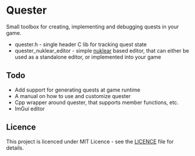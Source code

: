 # Quester
Small toolbox for creating, implementing and debugging quests in your game.</br>
+ quester.h - single header C lib for tracking quest state
+ quester_nuklear_editor - simple [nuklear](https://github.com/Immediate-Mode-UI/Nuklear) based editor, that can either be used as a standalone editor, or implemented into your game

## Todo
+ Add support for generating quests at game runtime
+ A manual on how to use and customize quester
+ Cpp wrapper around quester, that supports member functions, etc.
+ ImGui editor

## Licence
This project is licenced under MIT Licence - see the [LICENCE](LICENCE) file for details.
